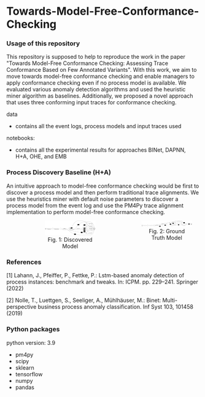 # Towards-Model-Free-Conformance-Checking

### Usage of this repository
This repository is supposed to help to reproduce the work in the paper "Towards Model-Free Conformance Checking: Assessing Trace Conformance Based on Few Annotated Variants". With
this work, we aim to move towards model-free conformance checking and enable managers to apply conformance checking even if no process model is available. We evaluated various anomaly detection algorithms and used the heuristic miner algorithm as baselines. Additionally, we proposed a novel approach that uses three conforming input traces for conformance checking.

data
- contains all the event logs, process models and input traces used

notebooks:
- contains all the experimental results for approaches BINet, DAPNN, H+A, OHE, and EMB 


### Process Discovery Baseline (H+A)
An intuitive approach to model-free conformance checking would be first to discover a process model and then perform traditional trace alignments. We use the heuristics miner with default noise parameters to discover a process model from the event log and use the PM4Py trace alignment implementation to perform model-free conformance checking.

<div style="display: flex; justify-content: center; align-items: flex-start;">
  <div style="text-align: center; margin: 0 100px;">
    <img src="images/12A_discovered_model.png" alt="Discovered Model" style="width: 800px; height: auto;"/>
    <div>Fig. 1: Discovered Model</div>
  </div>
  <div style="text-align: center; margin: 0 20px;">
    <img src="images/12A_ground_truth_model.png" alt="Ground Truth Model" style="width: 800px; height: auto;"/>
    <div>Fig. 2: Ground Truth Model</div>
  </div>
</div>







### References
[1] Lahann, J., Pfeiffer, P., Fettke, P.: Lstm-based anomaly detection of process instances: benchmark and tweaks. In: ICPM. pp. 229–241. Springer (2022)

[2] Nolle, T., Luettgen, S., Seeliger, A., Mühlhäuser, M.: Binet: Multi-perspective business process anomaly classification. Inf Syst 103, 101458 (2019)

### Python packages
python version:	3.9
- pm4py
- scipy
- sklearn
- tensorflow
- numpy
- pandas
